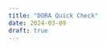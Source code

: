 ```yaml
---
title: "DORA Quick Check"
date: 2024-03-09
draft: true
---
```


<!-- hide the footer nav -->
<style>
    footer {display:none}
</style>

<!-- sources for the Quick Check single-page application are generated from the /svelte/quick-check-2023 folder, then copied here. -->
<meta name="displayMode" content="kiosk" />
<script type="module" src="../quickcheck.js"></script>
<link rel="stylesheet" href="../quickcheck.css">
<div id="app"></div>